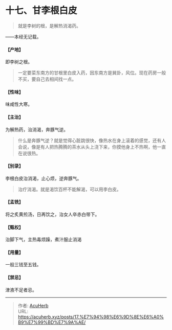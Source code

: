 # 十七、甘李根白皮


> 就是李树的根，是解热消渴药。

——本经无记载。
#### 【产地】
即李树之根。

> 一定要菜东南方的甘根里白皮入药，因东南方是巽卦，风位。现在药房一般不买，要自己去相间找一点。

#### 【性味】
味咸性大寒。
#### 【主治】
为解热药，治消渴，奔豚气逆。

> 什么是奔豚气逆？就是觉得心脏跳很快，像热水在身上滚着的感觉，还有人会说，像是有人把热腾腾的茶水从头上浇下来，你摸他身上不热啊，他一直在说很热。

#### 【别录】
李根白皮治消渴，止心烦，逆奔豚气。

> 治疗消渴。就是渴饮百杯不能解渴，可以用李白皮。

#### 【孟铣】
将之炙黄煎汤，日再饮之，治女人卒赤白带下。
#### 【甄权】
治脚下气，主热毒烦躁，煮汁服止消渴
#### 【用量】
一般三钱至五钱。
#### 【禁忌】
津液不足者忌。

---

> 作者: [AcuHerb](https://acuherb.xyz)  
> URL: https://acuherb.xyz/posts/17.%E7%94%98%E6%9D%8E%E6%A0%B9%E7%99%BD%E7%9A%AE/  


